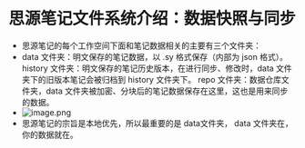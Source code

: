 # 思源笔记文件系统介绍：数据快照与同步
- 思源笔记的每个工作空间下面和笔记数据相关的主要有三个文件夹：
- data 文件夹：明文保存的笔记数据，以 .sy 格式保存（内部为 json 格式）。
    history 文件夹：明文保存的笔记历史版本，在进行同步、修改时，data 文件夹下的旧版本笔记会被归档到 history 文件夹下。
    repo 文件夹：数据仓库文件夹，data 文件夹被加密、分块后的笔记数据保存在这里，这也是用来同步的数据。
- ![image.png](../assets/image_1713185283520_0.png)
- 思源笔记的宗旨是本地优先，所以最重要的是 data文件夹， data 文件夹在，你的数据就在。